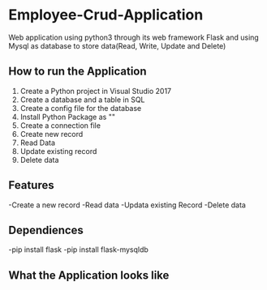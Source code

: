 # Employee-Crud-Application
Web application using python3 through its web framework Flask and using Mysql as database to store data(Read, Write, Update and Delete)

## How to run the Application
1. Create a Python project in Visual Studio 2017
2. Create a database and a table in SQL
3. Create a config file for the database
4. Install Python Package as ""
5. Create a connection file
6. Create new record
7. Read Data
8. Update existing record
9. Delete data

## Features
-Create a new record
-Read data
-Updata existing Record
-Delete data

## Dependiences
-pip install flask
-pip install flask-mysqldb

## What the Application looks like

